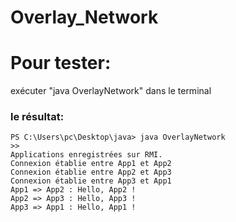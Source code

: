 # Overlay_Network
# Pour tester:
exécuter "java OverlayNetwork" dans le terminal 
### le résultat: 
```shell
PS C:\Users\pc\Desktop\java> java OverlayNetwork
>>
Applications enregistrées sur RMI.
Connexion établie entre App1 et App2
Connexion établie entre App2 et App3
Connexion établie entre App3 et App1
App1 => App2 : Hello, App2 !
App2 => App3 : Hello, App3 !
App3 => App1 : Hello, App1 !
```
